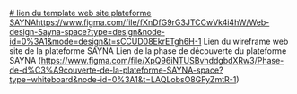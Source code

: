 [# lien du template web site plateforme SAYNA](https://www.figma.com/file/fXnDfG9rG3JTCCwVk4i4hW/Web-design-Sayna-space?type=design&node-id=0%3A1&mode=design&t=sCCUD08EkrETgh6H-1)https://www.figma.com/file/fXnDfG9rG3JTCCwVk4i4hW/Web-design-Sayna-space?type=design&node-id=0%3A1&mode=design&t=sCCUD08EkrETgh6H-1
Lien du wireframe web site de la plateforme SAYNA
Lien de la phase de découverte du plateforme SAYNA (https://www.figma.com/file/XpQ96iNTUSBvhddgbdXRw3/Phase-de-d%C3%A9couverte-de-la-plateforme-SAYNA-space?type=whiteboard&node-id=0%3A1&t=LAQLobsO8GFyZmtR-1)
